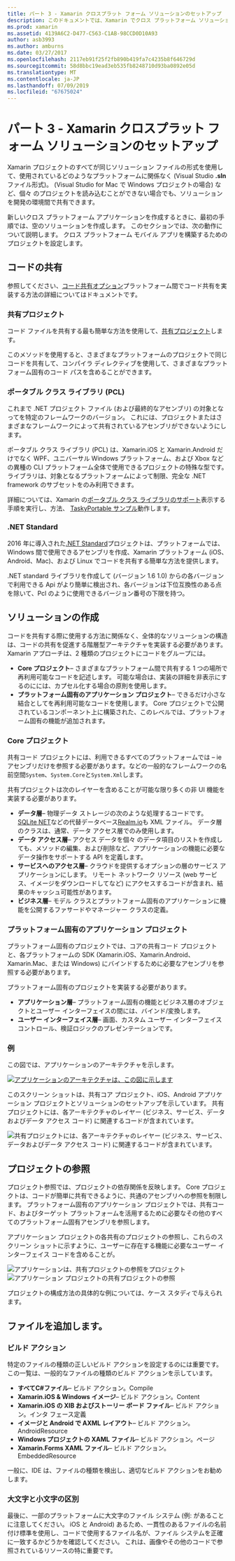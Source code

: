 ```yaml
---
title: パート 3 - Xamarin クロスプラット フォーム ソリューションのセットアップ
description: このドキュメントでは、Xamarin でクロス プラットフォーム ソリューションを設定する方法について説明します。 これには、さまざまなコードの共有など、共有プロジェクトと .NET Standard の戦略について説明します。
ms.prod: xamarin
ms.assetid: 4139A6C2-D477-C563-C1AB-98CCD0D10A93
author: asb3993
ms.author: amburns
ms.date: 03/27/2017
ms.openlocfilehash: 2117eb91f25f2fb890b419fa7c4235b8f646729d
ms.sourcegitcommit: 58d8bbc19ead3eb535fb8248710d93ba0892e05d
ms.translationtype: MT
ms.contentlocale: ja-JP
ms.lasthandoff: 07/09/2019
ms.locfileid: "67675024"
---
```

# <a name="part-3---setting-up-a-xamarin-cross-platform-solution"></a>パート 3 - Xamarin クロスプラット フォーム ソリューションのセットアップ

Xamarin プロジェクトのすべてが同じソリューション ファイルの形式を使用して、使用されているどのようなプラットフォームに関係なく (Visual Studio **.sln**ファイル形式)。 (Visual Studio for Mac で Windows プロジェクトの場合) など、個々 のプロジェクトを読み込むことができない場合でも、ソリューションを開発の環境間で共有できます。



新しいクロス プラットフォーム アプリケーションを作成するときに、最初の手順では、空のソリューションを作成します。 このセクションでは、次の動作について説明します。 クロス プラットフォーム モバイル アプリを構築するためのプロジェクトを設定します。

 <a name="Sharing_Code" />


## <a name="sharing-code"></a>コードの共有

参照してください、[コード共有オプション](~/cross-platform/app-fundamentals/code-sharing.md)プラットフォーム間でコード共有を実装する方法の詳細についてはドキュメントです。

 <a name="Shared_Asset_Projects" />


### <a name="shared-projects"></a>共有プロジェクト

コード ファイルを共有する最も簡単な方法を使用して、[共有プロジェクト](~/cross-platform/app-fundamentals/shared-projects.md)します。

このメソッドを使用すると、さまざまなプラットフォームのプロジェクトで同じコードを共有して、コンパイラ ディレクティブを使用して、さまざまなプラットフォーム固有のコード パスを含めることができます。

 <a name="Portable_Class_Libraries" />


### <a name="portable-class-libraries-pcl"></a>ポータブル クラス ライブラリ (PCL)

これまで .NET プロジェクト ファイル (および最終的なアセンブリ) の対象となってを特定のフレームワークのバージョン。 これには、プロジェクトまたはさまざまなフレームワークによって共有されているアセンブリができないようにします。

ポータブル クラス ライブラリ (PCL) は、Xamarin.iOS と Xamarin.Android だけでなく WPF、ユニバーサル Windows プラットフォーム、および Xbox などの異種の CLI プラットフォーム全体で使用できるプロジェクトの特殊な型です。 ライブラリは、対象となるプラットフォームによって制限、完全な .NET framework のサブセットをのみ利用できます。

詳細については、Xamarin の[ポータブル クラス ライブラリのサポート](~/cross-platform/app-fundamentals/pcl.md)表示する手順を実行し、方法、 [TaskyPortable サンプル](https://github.com/xamarin/mobile-samples/tree/master/TaskyPortable)動作します。


### <a name="net-standard"></a>.NET Standard

2016 年に導入された[.NET Standard](~/cross-platform/app-fundamentals/net-standard.md)プロジェクトは、プラットフォームでは、Windows 間で使用できるアセンブリを作成、Xamarin プラットフォーム (iOS、Android、Mac)、および Linux でコードを共有する簡単な方法を提供します。

.NET standard ライブラリを作成して (バージョン 1.6 1.0) からの各バージョンで利用できる Api がより簡単に検出され、各バージョンは下位互換性のある点を除いて、Pcl のように使用できるバージョン番号の下限を持つ。



 <a name="Populating_the_Solution" />


## <a name="populating-the-solution"></a>ソリューションの作成

コードを共有する際に使用する方法に関係なく、全体的なソリューションの構造は、コードの共有を促進する階層型アーキテクチャを実装する必要があります。
Xamarin アプローチは、2 種類のプロジェクトにコードをグループには。

-   **Core プロジェクト**– さまざまなプラットフォーム間で共有する 1 つの場所で再利用可能なコードを記述します。 可能な場合は、実装の詳細を非表示にするのにには、カプセル化する場合の原則を使用します。
-   **プラットフォーム固有のアプリケーション プロジェクト**– できるだけ小さな結合としてを再利用可能なコードを使用します。 Core プロジェクトで公開されているコンポーネント上に構築された、このレベルでは、プラットフォーム固有の機能が追加されます。


 <a name="Core_Project" />


### <a name="core-project"></a>Core プロジェクト

共有コード プロジェクトには、利用できるすべてのプラットフォームでは – ie アセンブリだけを参照する必要があります。などの一般的なフレームワークの名前空間`System`、`System.Core`と`System.Xml`します。

共有プロジェクトは次のレイヤーを含めることが可能な限り多くの非 UI 機能を実装する必要があります。

-   **データ層**– 物理データ ストレージの次のような処理するコードです。  [SQLite NET](https://github.com/praeclarum/sqlite-net)などの代替データベース[Realm.io](https://realm.io/products/realm-mobile-database/)も XML ファイル。 データ層のクラスは、通常、データ アクセス層でのみ使用します。
-   **データ アクセス層**– アクセス データを個々 のデータ項目のリストを作成しても、メソッドの編集、および削除など、アプリケーションの機能に必要なデータ操作をサポートする API を定義します。
-   **サービスへのアクセス層**– クラウドを提供するオプションの層のサービス アプリケーションにします。 リモート ネットワーク リソース (web サービス、イメージをダウンロードしてなど) にアクセスするコードが含まれ、結果のキャッシュ可能性があります。
-   **ビジネス層**– モデル クラスとプラットフォーム固有のアプリケーションに機能を公開するファサードやマネージャー クラスの定義。


 <a name="Platform-Specific_Application_Projects" />


### <a name="platform-specific-application-projects"></a>プラットフォーム固有のアプリケーション プロジェクト

プラットフォーム固有のプロジェクトでは、コアの共有コード プロジェクトと、各プラットフォームの SDK (Xamarin.iOS、Xamarin.Android、Xamarin.Mac、または Windows) にバインドするために必要なアセンブリを参照する必要があります。

プラットフォーム固有のプロジェクトを実装する必要があります。

-   **アプリケーション層**– プラットフォーム固有の機能とビジネス層のオブジェクトとユーザー インターフェイスの間には、バインド/変換します。
-   **ユーザー インターフェイス層**– 画面、カスタム ユーザー インターフェイス コントロール、検証ロジックのプレゼンテーションです。


<a name="Example" />


### <a name="example"></a>例

この図では、アプリケーションのアーキテクチャを示します。

 [![](setting-up-a-xamarin-cross-platform-solution-images/conceptualarchitecture.png "アプリケーションのアーキテクチャは、この図に示します")](setting-up-a-xamarin-cross-platform-solution-images/conceptualarchitecture.png#lightbox)

このスクリーン ショットは、共有コア プロジェクト、iOS、Android アプリケーション プロジェクトとソリューションのセットアップを示しています。 共有プロジェクトには、各アーキテクチャのレイヤー (ビジネス、サービス、データおよびデータ アクセス コード) に関連するコードが含まれています。

 ![](setting-up-a-xamarin-cross-platform-solution-images/core-solution-example.png "共有プロジェクトには、各アーキテクチャのレイヤー (ビジネス、サービス、データおよびデータ アクセス コード) に関連するコードが含まれています。")


 <a name="Project_References" />


## <a name="project-references"></a>プロジェクトの参照

プロジェクト参照では、プロジェクトの依存関係を反映します。 Core プロジェクトは、コードが簡単に共有できるように、共通のアセンブリへの参照を制限します。
プラットフォーム固有のアプリケーション プロジェクトでは、共有コード、およびターゲット プラットフォームを活用するために必要なその他のすべてのプラットフォーム固有アセンブリを参照します。

アプリケーション プロジェクトの各共有のプロジェクトの参照し、これらのスクリーン ショットに示すように、ユーザーに存在する機能に必要なユーザー インターフェイス コードを含めることが。

![](setting-up-a-xamarin-cross-platform-solution-images/solution-android.png "アプリケーションは、共有プロジェクトの参照をプロジェクト") ![](setting-up-a-xamarin-cross-platform-solution-images/solution-ios.png "アプリケーション プロジェクトの共有プロジェクトの参照")


プロジェクトの構成方法の具体的な例については、ケース スタディで与えられます。

 <a name="Adding_Files" />


## <a name="adding-files"></a>ファイルを追加します。

 <a name="Build_Action" />


### <a name="build-action"></a>ビルド アクション

特定のファイルの種類の正しいビルド アクションを設定するのには重要です。 この一覧は、一般的なファイルの種類のビルド アクションを示しています。

-  **すべてC#ファイル**– ビルド アクション。Compile
-   **Xamarin.iOS & Windows イメージ**– ビルド アクション。Content
-   **Xamarin.iOS の XIB およびストーリー ボード ファイル**– ビルド アクション。インタ フェース定義
-   **イメージと Android で AXML レイアウト**– ビルド アクション。AndroidResource
-  **Windows プロジェクトの XAML ファイル**– ビルド アクション。ページ
-  **Xamarin.Forms XAML ファイル**– ビルド アクション。EmbeddedResource


一般に、IDE は、ファイルの種類を検出し、適切なビルド アクションをお勧めします。

 <a name="Case_Sensitivity" />


### <a name="case-sensitivity"></a>大文字と小文字の区別

最後に、一部のプラットフォームに大文字のファイル システム (例: があることに注意してください。
iOS と Android) あるため、一貫性のあるファイルの名前付け標準を使用し、コードで使用するファイル名が、ファイル システムを正確に一致するかどうかを確認してください。 これは、画像やその他のコードで参照されているリソースの特に重要です。
